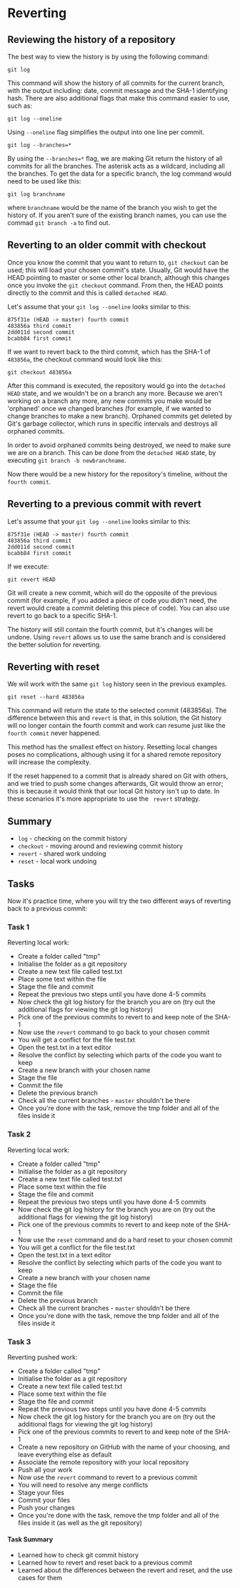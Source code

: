 # Reverting

## Reviewing the history of a repository

The best way to view the history is by using the following command:

``git log``

This command will show the history of all commits for the current branch, with the output including: date, commit message
 and the SHA-1 identifying hash. There are also additional flags that make this command easier to use, such as: 

``git log --oneline``

Using ``--oneline`` flag simplifies the output into one line per commit.

``git log --branches=*``

By using the ``--branches=*`` flag, we are making Git return the history of all commits for all the branches. The asterisk
acts as a wildcard, including all the branches. To get the data for a specific branch, the log command would need to be
used like this:

``git log branchname``

where ``branchname`` would be the name of the branch you wish to get the history of. If you aren't sure of the 
existing branch names, you can use the commad ``git branch -a`` to find out.

## Reverting to an older commit with checkout

Once you know the commit that you want to return to, ``git checkout`` can be used; this will load your chosen commit's state.
Usually, Git would have the HEAD pointing to master or some other local branch, although this changes once you invoke
the ``git checkout`` command. From then, the HEAD points directly to the commit and this is called `detached HEAD`.

Let's assume that your ``git log --oneline`` looks similar to this:

```
875f31e (HEAD -> master) fourth commit
483856a third commit
2dd011d second commit
bcabb84 first commit
```

If we want to revert back to the third commit, which has the SHA-1 of ``483856a``, the checkout command would look like this:

``git checkout 483856a``

After this command is executed, the repository would go into the ``detached HEAD`` state, and we wouldn't be on a branch any more. Because we aren't working on a branch any more, any new commits you make would be 'orphaned' once we changed branches (for example, if we wanted to change branches to make a new branch). Orphaned commits get deleted by Git's garbage collector, which runs in specific intervals and destroys all orphaned commits.

In order to avoid orphaned commits being destroyed, we need to make sure we are on a branch. This can be done from
the ``detached HEAD`` state, by executing ``git branch -b newbranchname``. 

Now there would be a new history for the repository's timeline, without the ``fourth commit``.

## Reverting to a previous commit with revert

Let's assume that your ``git log --oneline`` looks similar to this:
             
 ```
 875f31e (HEAD -> master) fourth commit
 483856a third commit
 2dd011d second commit
 bcabb84 first commit
 ```

If we execute: 

``git revert HEAD``

Git will create a new commit, which will do the opposite of the previous commit (for example, if you added a piece of code you didn't need, the revert would create a commit deleting this piece of code). You can also use revert to go back to a specific SHA-1. 

The history will still contain the fourth commit, but it's changes will be undone. Using ``revert`` allows us to use the same branch and is considered the better solution for reverting.

## Reverting with reset

We will work with the same ``git log`` history seen in the previous examples.

``git reset --hard 483856a``

This command will return the state to the selected commit (483856a). The difference between this and ``revert`` is that, in this solution, the Git history will no longer contain the fourth commit and work can resume just like the ``fourth commit`` never happened.

This method has the smallest effect on history. Resetting local changes poses no complications, although using it for a shared
remote repository will increase the complexity.

If the reset happened to a commit that is already shared on Git with others, and we tried to push some changes afterwards,
Git would throw an error; this is because it would think that our local Git history isn't up to date. In these scenarios it's more appropriate to use the ```
revert``` strategy.

## Summary
* ``log`` - checking on the commit history
* ``checkout`` - moving around and reviewing commit history
* ``revert`` - shared work undoing
* ``reset`` - local work undoing

## Tasks

Now it's practice time, where you will try the two different ways of reverting back to a previous commit:

### Task 1 

Reverting local work:

* Create a folder called "tmp"
* Initialise the folder as a git repository
* Create a new text file called test.txt
* Place some text within the file
* Stage the file and commit
* Repeat the previous two steps until you have done 4-5 commits
* Now check the git log history for the branch you are on (try out the additional flags for viewing the git log history)
* Pick one of the previous commits to revert to and keep note of the SHA-1
* Now use the ``revert`` command to go back to your chosen commit
* You will get a conflict for the file test.txt
* Open the test.txt in a text editor
* Resolve the conflict by selecting which parts of the code you want to keep
* Create a new branch with your chosen name
* Stage the file
* Commit the file
* Delete the previous branch
* Check all the current branches - ``master`` shouldn't be there
* Once you're done with the task, remove the tmp folder and all of the files inside it

### Task 2

Reverting local work:

* Create a folder called "tmp"
* Initialise the folder as a git repository
* Create a new text file called test.txt
* Place some text within the file
* Stage the file and commit
* Repeat the previous two steps until you have done 4-5 commits
* Now check the git log history for the branch you are on (try out the additional flags for viewing the git log history)
* Pick one of the previous commits to revert to and keep note of the SHA-1
* Now use the ``reset`` command and do a hard reset to your chosen commit
* You will get a conflict for the file test.txt
* Open the test.txt in a text editor
* Resolve the conflict by selecting which parts of the code you want to keep
* Create a new branch with your chosen name
* Stage the file
* Commit the file
* Delete the previous branch
* Check all the current branches - ``master`` shouldn't be there
* Once you're done with the task, remove the tmp folder and all of the files inside it

### Task 3

Reverting pushed work:


* Create a folder called "tmp"
* Initialise the folder as a git repository
* Create a new text file called test.txt
* Place some text within the file
* Stage the file and commit
* Repeat the previous two steps until you have done 4-5 commits
* Now check the git log history for the branch you are on (try out the additional flags for viewing the git log history)
* Pick one of the previous commits to revert to and keep note of the SHA-1
* Create a new repository on GitHub with the name of your choosing, and leave everything else as default
* Associate the remote repository with your local repository
* Push all your work
* Now use the ``revert`` command to revert to a previous commit
* You will need to resolve any merge conflicts
* Stage your files
* Commit your files
* Push your changes
* Once you're done with the task, remove the tmp folder and all of the files inside it (as well as the git repository)

#### Task Summary
* Learned how to check git commit history
* Learned how to revert and reset back to a previous commit
* Learned about the differences between the revert and reset, and the use cases for them
